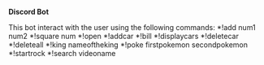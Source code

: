 <b>Discord Bot</b> 

This bot interact with the user using the following commands:
*!add num1 num2
*!square num
*!open
*!addcar
*!bill
*!displaycars
*!deletecar
*!deleteall
*!king nameoftheking
*!poke firstpokemon secondpokemon
*!startrock
*!search videoname
